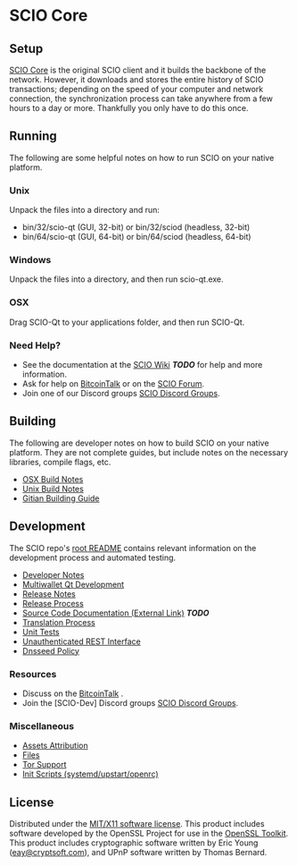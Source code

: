 SCIO Core
=====================

Setup
---------------------
[SCIO Core](http://www.scioproject.org) is the original SCIO client and it builds the backbone of the network. However, it downloads and stores the entire history of SCIO transactions; depending on the speed of your computer and network connection, the synchronization process can take anywhere from a few hours to a day or more. Thankfully you only have to do this once.

Running
---------------------
The following are some helpful notes on how to run SCIO on your native platform.

### Unix

Unpack the files into a directory and run:

- bin/32/scio-qt (GUI, 32-bit) or bin/32/sciod (headless, 32-bit)
- bin/64/scio-qt (GUI, 64-bit) or bin/64/sciod (headless, 64-bit)

### Windows

Unpack the files into a directory, and then run scio-qt.exe.

### OSX

Drag SCIO-Qt to your applications folder, and then run SCIO-Qt.

### Need Help?

* See the documentation at the [SCIO Wiki](https://en.bitcoin.it/wiki/Main_Page) ***TODO***
for help and more information.
* Ask for help on [BitcoinTalk](https://bitcointalk.org/index.php) or on the [SCIO Forum](http://www.scioproject.org/).
* Join one of our Discord groups [SCIO Discord Groups](https://discord.gg/YcnvMqt).

Building
---------------------
The following are developer notes on how to build SCIO on your native platform. They are not complete guides, but include notes on the necessary libraries, compile flags, etc.

- [OSX Build Notes](build-osx.md)
- [Unix Build Notes](build-unix.md)
- [Gitian Building Guide](gitian-building.md)

Development
---------------------
The SCIO repo's [root README](https://github.com/urltosource/blob/master/README.md) contains relevant information on the development process and automated testing.

- [Developer Notes](developer-notes.md)
- [Multiwallet Qt Development](multiwallet-qt.md)
- [Release Notes](release-notes.md)
- [Release Process](release-process.md)
- [Source Code Documentation (External Link)](https://dev.visucore.com/bitcoin/doxygen/) ***TODO***
- [Translation Process](translation_process.md)
- [Unit Tests](unit-tests.md)
- [Unauthenticated REST Interface](REST-interface.md)
- [Dnsseed Policy](dnsseed-policy.md)

### Resources

* Discuss on the [BitcoinTalk](https://bitcointalk.org/index.php?topic=1262920.0) .
* Join the [SCIO-Dev] Discord groups [SCIO Discord Groups](https://discord.gg/YcnvMqt).

### Miscellaneous
- [Assets Attribution](assets-attribution.md)
- [Files](files.md)
- [Tor Support](tor.md)
- [Init Scripts (systemd/upstart/openrc)](init.md)

License
---------------------
Distributed under the [MIT/X11 software license](http://www.opensource.org/licenses/mit-license.php).
This product includes software developed by the OpenSSL Project for use in the [OpenSSL Toolkit](https://www.openssl.org/). This product includes
cryptographic software written by Eric Young ([eay@cryptsoft.com](mailto:eay@cryptsoft.com)), and UPnP software written by Thomas Bernard.
